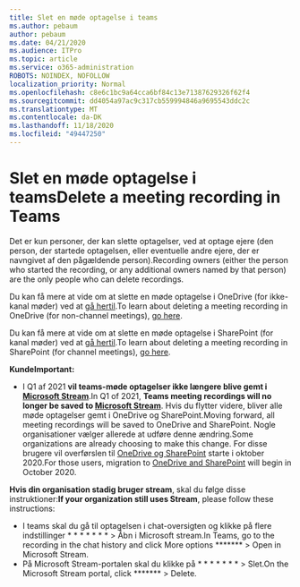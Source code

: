 ```yaml
---
title: Slet en møde optagelse i teams
ms.author: pebaum
author: pebaum
ms.date: 04/21/2020
ms.audience: ITPro
ms.topic: article
ms.service: o365-administration
ROBOTS: NOINDEX, NOFOLLOW
localization_priority: Normal
ms.openlocfilehash: c8e6c1bc9a64cca6bf84c13e71387629326f62f4
ms.sourcegitcommit: dd4054a97ac9c317cb559994846a9695543ddc2c
ms.translationtype: MT
ms.contentlocale: da-DK
ms.lasthandoff: 11/18/2020
ms.locfileid: "49447250"
---
```

# <a name="delete-a-meeting-recording-in-teams"></a><span data-ttu-id="4f91a-102">Slet en møde optagelse i teams</span><span class="sxs-lookup"><span data-stu-id="4f91a-102">Delete a meeting recording in Teams</span></span>

<span data-ttu-id="4f91a-103">Det er kun personer, der kan slette optagelser, ved at optage ejere (den person, der startede optagelsen, eller eventuelle andre ejere, der er navngivet af den pågældende person).</span><span class="sxs-lookup"><span data-stu-id="4f91a-103">Recording owners (either the person who started the recording, or any additional owners named by that person) are the only people who can delete recordings.</span></span>  

<span data-ttu-id="4f91a-104">Du kan få mere at vide om at slette en møde optagelse i OneDrive (for ikke-kanal møder) ved at  [gå hertil](https://support.microsoft.com/office/21fe345a-e488-4fa7-932b-f053c1bebe8a).</span><span class="sxs-lookup"><span data-stu-id="4f91a-104">To learn about deleting a meeting recording in OneDrive (for non-channel meetings),  [go here](https://support.microsoft.com/office/21fe345a-e488-4fa7-932b-f053c1bebe8a).</span></span>  

<span data-ttu-id="4f91a-105">Du kan få mere at vide om at slette en møde optagelse i SharePoint (for kanal møder) ved at  [gå hertil](https://support.microsoft.com/office/71f3c90a-0d24-4d80-8b66-f88234b79a52).</span><span class="sxs-lookup"><span data-stu-id="4f91a-105">To learn about deleting a meeting recording in SharePoint (for channel meetings),  [go here](https://support.microsoft.com/office/71f3c90a-0d24-4d80-8b66-f88234b79a52).</span></span>  

<span data-ttu-id="4f91a-106">**Kunde**</span><span class="sxs-lookup"><span data-stu-id="4f91a-106">**Important:**</span></span>

- <span data-ttu-id="4f91a-107">I Q1 af 2021 **vil teams-møde optagelser ikke længere blive gemt i  [Microsoft Stream](https://stream.microsoft.com/)**.</span><span class="sxs-lookup"><span data-stu-id="4f91a-107">In Q1 of 2021, **Teams meeting recordings will no longer be saved to  [Microsoft Stream](https://stream.microsoft.com/)**.</span></span> <span data-ttu-id="4f91a-108">Hvis du flytter videre, bliver alle møde optagelser gemt i OneDrive og SharePoint.</span><span class="sxs-lookup"><span data-stu-id="4f91a-108">Moving forward, all meeting recordings will be saved to OneDrive and SharePoint.</span></span> <span data-ttu-id="4f91a-109">Nogle organisationer vælger allerede at udføre denne ændring.</span><span class="sxs-lookup"><span data-stu-id="4f91a-109">Some organizations are already choosing to make this change.</span></span> <span data-ttu-id="4f91a-110">For disse brugere vil overførslen til  [OneDrive og SharePoint](https://docs.microsoft.com/MicrosoftTeams/tmr-meeting-recording-change)  starte i oktober 2020.</span><span class="sxs-lookup"><span data-stu-id="4f91a-110">For those users, migration to  [OneDrive and SharePoint](https://docs.microsoft.com/MicrosoftTeams/tmr-meeting-recording-change)  will begin in October 2020.</span></span>

<span data-ttu-id="4f91a-111">**Hvis din organisation stadig bruger stream**, skal du følge disse instruktioner:</span><span class="sxs-lookup"><span data-stu-id="4f91a-111">**If your organization still uses Stream**, please follow these instructions:</span></span>

- <span data-ttu-id="4f91a-112">I teams skal du gå til optagelsen i chat-oversigten og klikke på flere indstillinger \* \* \* \* \* \* \* > Åbn i Microsoft stream.</span><span class="sxs-lookup"><span data-stu-id="4f91a-112">In Teams, go to the recording in the chat history and click More options  \*\*\*\*\*\*\*  > Open in Microsoft Stream.</span></span>
- <span data-ttu-id="4f91a-113">På Microsoft Stream-portalen skal du klikke på \* \* \* \* \* \* \* > Slet.</span><span class="sxs-lookup"><span data-stu-id="4f91a-113">On the Microsoft Stream portal, click  \*\*\*\*\*\*\* > Delete.</span></span>
